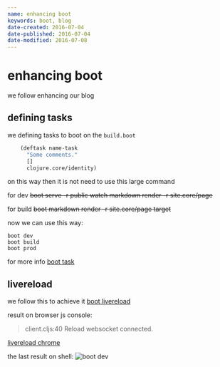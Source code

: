 ```yaml
---
name: enhancing boot
keywords: boot, blog
date-created: 2016-07-04
date-published: 2016-07-04
date-modified: 2016-07-08
---
```


# enhancing boot

we follow enhancing our blog

## defining tasks
we defining tasks to boot on the `build.boot`

```clojure
    (deftask name-task
      "Some comments."
      []
      clojure.core/identity)
```
on this way then it is not need to use this large command

for dev
~~boot serve -r public watch markdown render -r site.core/page~~

for build
~~boot markdown render -r site.core/page target~~

now we can use this way:

    boot dev
    boot build
    boot prod

for more info
[boot task](https://github.com/boot-clj/boot/wiki/Tasks)

## livereload
we follow this to achieve it [boot livereload](https://github.com/Deraen/boot-livereload)

result on browser js console:
> client.cljs:40 Reload websocket connected.


[livereload chrome](https://chrome.google.com/webstore/detail/livereload/jnihajbhpnppcggbcgedagnkighmdlei)

the last result on shell:
![boot dev](https://cloud.githubusercontent.com/assets/3462917/16180229/bc0cbdcc-367f-11e6-8b23-aa1fb8eada85.png)

